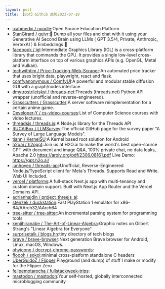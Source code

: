 ```yaml
---
layout: post
title: 【Bot】Github 趋势2023-07-10
---
```


* [ixahmedxi / noodle](https://github.com/ixahmedxi/noodle):Open Source Education Platform
* [StanGirard / quivr](https://github.com/StanGirard/quivr):🧠 Dump all your files and chat with it using your Generative AI Second Brain using LLMs ( GPT 3.5/4, Private, Anthropic, VertexAI ) & Embeddings 🧠
* [facebook / igl](https://github.com/facebook/igl):Intermediate Graphics Library (IGL) is a cross-platform library that commands the GPU. It provides a single low-level cross-platform interface on top of various graphics APIs (e.g. OpenGL, Metal and Vulkan).
* [techwithtim / Price-Tracking-Web-Scraper](https://github.com/techwithtim/Price-Tracking-Web-Scraper):An automated price tracker that uses bright data, playwright, react and flask.
* [comfyanonymous / ComfyUI](https://github.com/comfyanonymous/ComfyUI):A powerful and modular stable diffusion GUI with a graph/nodes interface.
* [dmytrostriletskyi / threads-net](https://github.com/dmytrostriletskyi/threads-net):Threads (threads.net) Python API wrapper (unofficial and reverse-engineered).
* [Grasscutters / Grasscutter](https://github.com/Grasscutters/Grasscutter):A server software reimplementation for a certain anime game.
* [Developer-Y / cs-video-courses](https://github.com/Developer-Y/cs-video-courses):List of Computer Science courses with video lectures.
* [threadsjs / threads.js](https://github.com/threadsjs/threads.js):A Node.js library for the Threads API
* [RUCAIBox / LLMSurvey](https://github.com/RUCAIBox/LLMSurvey):The official GitHub page for the survey paper "A Survey of Large Language Models".
* [tiann / KernelSU](https://github.com/tiann/KernelSU):A Kernel based root solution for Android
* [h2oai / h2ogpt](https://github.com/h2oai/h2ogpt):Join us at H2O.ai to make the world's best open-source GPT with document and image Q&A, 100% private chat, no data leaks, Apache 2.0 https://arxiv.org/pdf/2306.08161.pdf Live Demo: https://gpt.h2o.ai/
* [junhoyeo / threads-api](https://github.com/junhoyeo/threads-api):Unofficial, Reverse-Engineered Node.js/TypeScript client for Meta's Threads. Supports Read and Write. Web UI Included.
* [vercel / platforms](https://github.com/vercel/platforms):A full-stack Next.js app with multi-tenancy and custom domain support. Built with Next.js App Router and the Vercel Domains API.
* [adrianhajdin / project_threejs_ai](https://github.com/adrianhajdin/project_threejs_ai):
* [stenzek / duckstation](https://github.com/stenzek/duckstation):Fast PlayStation 1 emulator for x86-64/AArch32/AArch64
* [tree-sitter / tree-sitter](https://github.com/tree-sitter/tree-sitter):An incremental parsing system for programming tools
* [kenjihiranabe / The-Art-of-Linear-Algebra](https://github.com/kenjihiranabe/The-Art-of-Linear-Algebra):Graphic notes on Gilbert Strang's "Linear Algebra for Everyone"
* [surprisetalk / blogs.hn](https://github.com/surprisetalk/blogs.hn):tiny directory of tech blogs
* [brave / brave-browser](https://github.com/brave/brave-browser):Next generation Brave browser for Android, Linux, macOS, Windows.
* [ohyicong / decrypt-chrome-passwords](https://github.com/ohyicong/decrypt-chrome-passwords):
* [floooh / sokol](https://github.com/floooh/sokol):minimal cross-platform standalone C headers
* [UberGuidoZ / Flipper](https://github.com/UberGuidoZ/Flipper):Playground (and dump) of stuff I make or modify for the Flipper Zero
* [felipemotarocha / fullstackweek-trips](https://github.com/felipemotarocha/fullstackweek-trips):
* [mastodon / mastodon](https://github.com/mastodon/mastodon):Your self-hosted, globally interconnected microblogging community
